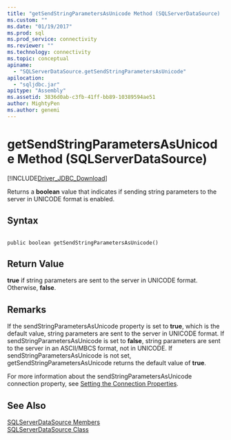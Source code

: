 ```yaml
---
title: "getSendStringParametersAsUnicode Method (SQLServerDataSource) | Microsoft Docs"
ms.custom: ""
ms.date: "01/19/2017"
ms.prod: sql
ms.prod_service: connectivity
ms.reviewer: ""
ms.technology: connectivity
ms.topic: conceptual
apiname: 
  - "SQLServerDataSource.getSendStringParametersAsUnicode"
apilocation: 
  - "sqljdbc.jar"
apitype: "Assembly"
ms.assetid: 3836d0ab-c3fb-41ff-bb89-10389594ae51
author: MightyPen
ms.author: genemi
---
```

# getSendStringParametersAsUnicode Method (SQLServerDataSource)
[!INCLUDE[Driver_JDBC_Download](../../../includes/driver_jdbc_download.md)]

  Returns a **boolean** value that indicates if sending string parameters to the server in UNICODE format is enabled.  
  
## Syntax  
  
```  
  
public boolean getSendStringParametersAsUnicode()  
```  
  
## Return Value  
 **true** if string parameters are sent to the server in UNICODE format. Otherwise, **false**.  
  
## Remarks  
 If the sendStringParametersAsUnicode property is set to **true**, which is the default value, string parameters are sent to the server in UNICODE format. If sendStringParametersAsUnicode is set to **false**, string parameters are sent to the server in an ASCII/MBCS format, not in UNICODE. If sendStringParametersAsUnicode is not set, getSendStringParametersAsUnicode returns the default value of **true**.  
  
 For more information about the sendStringParametersAsUnicode connection property, see [Setting the Connection Properties](../../../connect/jdbc/setting-the-connection-properties.md).  
  
## See Also  
 [SQLServerDataSource Members](../../../connect/jdbc/reference/sqlserverdatasource-members.md)   
 [SQLServerDataSource Class](../../../connect/jdbc/reference/sqlserverdatasource-class.md)  
  
  

